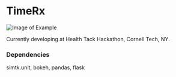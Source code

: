 # TimeRx
![Image of Example](https://github.com/priya-vijay/TimeRx/blob/master/TRx_logo.png)

Currently developing at Health Tack Hackathon, Cornell Tech, NY.

### Dependencies
simtk.unit, bokeh, pandas, flask 
